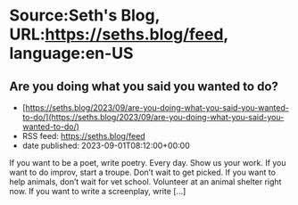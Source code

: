 # Source:Seth's Blog, URL:https://seths.blog/feed, language:en-US

## Are you doing what you said you wanted to do?
 - [https://seths.blog/2023/09/are-you-doing-what-you-said-you-wanted-to-do/](https://seths.blog/2023/09/are-you-doing-what-you-said-you-wanted-to-do/)
 - RSS feed: https://seths.blog/feed
 - date published: 2023-09-01T08:12:00+00:00

If you want to be a poet, write poetry. Every day. Show us your work. If you want to do improv, start a troupe. Don&#8217;t wait to get picked. If you want to help animals, don&#8217;t wait for vet school. Volunteer at an animal shelter right now. If you want to write a screenplay, write [&#8230;]

